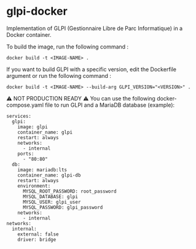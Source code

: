 # glpi-docker
Implementation of GLPI (Gestionnaire Libre de Parc Informatique) in a Docker container.

To build the image, run the following command : 
```
docker build -t <IMAGE-NAME> .
```

If you want to build GLPI with a specific version, edit the Dockerfile argument or run the following command :
```
docker build -t <IMAGE-NAME> --build-arg GLPI_VERSION="<VERSION>" . 
```

⚠️ NOT PRODUCTION READY ⚠️ You can use the following docker-compose.yaml file to run GLPI and a MariaDB database (example): 
```
services:
  glpi:
    image: glpi
    container_name: glpi
    restart: always
    networks:
      - internal
    ports:
      - "80:80"
  db:
    image: mariadb:lts
    container_name: glpi-db
    restart: always
    environment:
      MYSQL_ROOT_PASSWORD: root_password
      MYSQL_DATABASE: glpi
      MYSQL_USER: glpi_user
      MYSQL_PASSWORD: glpi_password
    networks:
      - internal
networks:
  internal: 
    external: false
    driver: bridge

```
